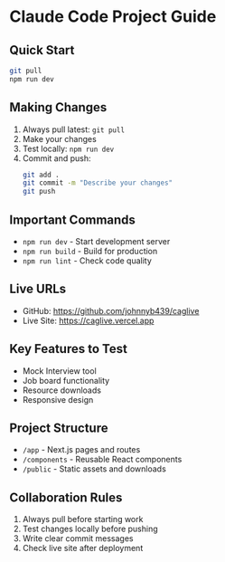 # Claude Code Project Guide

## Quick Start
```bash
git pull
npm run dev
```

## Making Changes
1. Always pull latest: `git pull`
2. Make your changes
3. Test locally: `npm run dev`
4. Commit and push:
   ```bash
   git add .
   git commit -m "Describe your changes"
   git push
   ```

## Important Commands
- `npm run dev` - Start development server
- `npm run build` - Build for production
- `npm run lint` - Check code quality

## Live URLs
- GitHub: https://github.com/johnnyb439/caglive
- Live Site: https://caglive.vercel.app

## Key Features to Test
- Mock Interview tool
- Job board functionality
- Resource downloads
- Responsive design

## Project Structure
- `/app` - Next.js pages and routes
- `/components` - Reusable React components
- `/public` - Static assets and downloads

## Collaboration Rules
1. Always pull before starting work
2. Test changes locally before pushing
3. Write clear commit messages
4. Check live site after deployment
